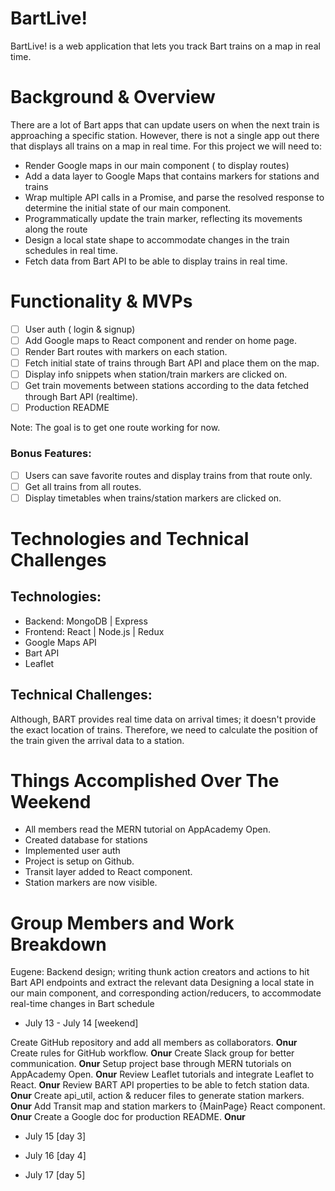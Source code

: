 # BartLive!

BartLive! is a web application that lets you track Bart trains on a map in real time. 

# Background & Overview

There are a lot of Bart apps that can update users on when the next train is approaching a specific station. However,  there is not a single app out there that displays all trains on a map in real time. For this project we will need to:

* Render Google maps in our main component ( to display routes)
* Add a data layer to Google Maps that contains markers for stations and trains
* Wrap multiple API calls in a Promise, and parse the resolved response to determine the initial state of our main component.
* Programmatically update the train marker, reflecting its movements along the route
* Design a local state shape to accommodate changes in the train schedules in real time.
* Fetch data from Bart API to be able to display trains in real time.


# Functionality & MVPs

- [ ] User auth ( login & signup)
- [ ] Add Google maps to React component and render on home page.
- [ ] Render Bart routes with markers on each station.
- [ ] Fetch initial state of trains through Bart API and place them on the map.
- [ ] Display info snippets when station/train markers are clicked on.
- [ ] Get train movements between stations according to the data fetched through Bart API (realtime).
- [ ] Production README

Note: The goal is to get one route working for now.

### Bonus Features:

- [ ] Users can save favorite routes and display trains from that route only.
- [ ] Get all trains from all routes.
- [ ] Display timetables when trains/station markers are clicked on.

# Technologies and Technical Challenges

## Technologies:

- Backend: MongoDB | Express
- Frontend: React | Node.js | Redux
- Google Maps API
- Bart API
- Leaflet

## Technical Challenges:

Although, BART provides real time data on arrival times; it doesn't provide the exact location of trains. Therefore, we need to calculate the position of the train given the arrival data to a station. 

# Things Accomplished Over The Weekend

* All members read the MERN tutorial on AppAcademy Open.
* Created database for stations
* Implemented user auth
* Project is setup on Github.
* Transit layer added to React component.
* Station markers are now visible.


# Group Members and Work Breakdown
Eugene: Backend design; writing thunk action creators and actions to hit Bart API endpoints and extract the relevant data
Designing a local state in our main component, and corresponding action/reducers, to accommodate real-time changes in Bart schedule

* July 13 - July 14 [weekend]

Create GitHub repository and add all members as collaborators. **Onur**
Create rules for GitHub workflow. **Onur**
Create Slack group for better communication. **Onur**
Setup project base through MERN tutorials on AppAcademy Open. **Onur**
Review Leaflet tutorials and integrate Leaflet to React. **Onur**
Review BART API properties to be able to fetch station data. **Onur**
Create api_util, action & reducer files to generate station markers. **Onur**
Add Transit map and station markers to {MainPage} React component. **Onur**
Create a Google doc for production README. **Onur**


* July 15 [day 3]




* July 16 [day 4]




* July 17 [day 5]




